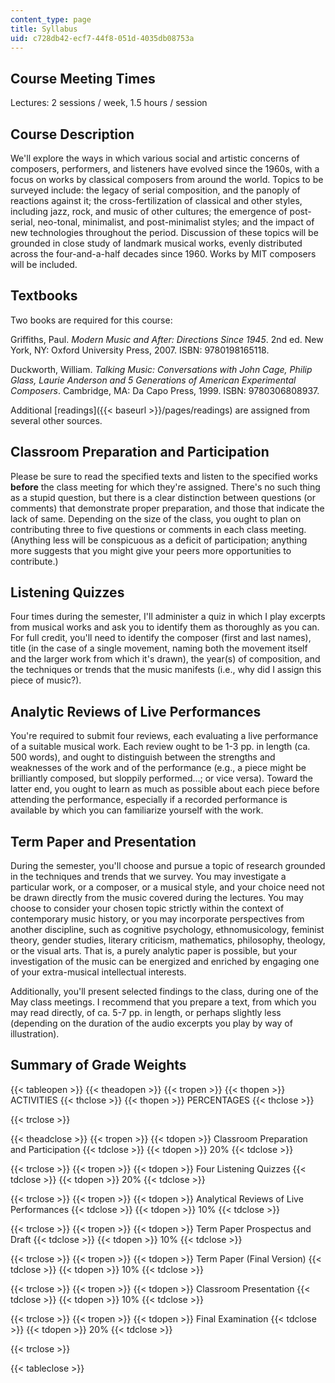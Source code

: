 ```yaml
---
content_type: page
title: Syllabus
uid: c728db42-ecf7-44f8-051d-4035db08753a
---
```


Course Meeting Times
--------------------

Lectures: 2 sessions / week, 1.5 hours / session

Course Description
------------------

We'll explore the ways in which various social and artistic concerns of composers, performers, and listeners have evolved since the 1960s, with a focus on works by classical composers from around the world. Topics to be surveyed include: the legacy of serial composition, and the panoply of reactions against it; the cross-fertilization of classical and other styles, including jazz, rock, and music of other cultures; the emergence of post-serial, neo-tonal, minimalist, and post-minimalist styles; and the impact of new technologies throughout the period. Discussion of these topics will be grounded in close study of landmark musical works, evenly distributed across the four-and-a-half decades since 1960. Works by MIT composers will be included.

Textbooks
---------

Two books are required for this course:

Griffiths, Paul. _Modern Music and After: Directions Since 1945_. 2nd ed. New York, NY: Oxford University Press, 2007. ISBN: 9780198165118.

Duckworth, William. _Talking Music: Conversations with John Cage, Philip Glass, Laurie Anderson and 5 Generations of American Experimental Composers_. Cambridge, MA: Da Capo Press, 1999. ISBN: 9780306808937.

Additional [readings]({{< baseurl >}}/pages/readings) are assigned from several other sources.

Classroom Preparation and Participation
---------------------------------------

Please be sure to read the specified texts and listen to the specified works **before** the class meeting for which they're assigned. There's no such thing as a stupid question, but there is a clear distinction between questions (or comments) that demonstrate proper preparation, and those that indicate the lack of same. Depending on the size of the class, you ought to plan on contributing three to five questions or comments in each class meeting. (Anything less will be conspicuous as a deficit of participation; anything more suggests that you might give your peers more opportunities to contribute.)

Listening Quizzes
-----------------

Four times during the semester, I'll administer a quiz in which I play excerpts from musical works and ask you to identify them as thoroughly as you can. For full credit, you'll need to identify the composer (first and last names), title (in the case of a single movement, naming both the movement itself and the larger work from which it's drawn), the year(s) of composition, and the techniques or trends that the music manifests (i.e., why did I assign this piece of music?).

Analytic Reviews of Live Performances
-------------------------------------

You're required to submit four reviews, each evaluating a live performance of a suitable musical work. Each review ought to be 1-3 pp. in length (ca. 500 words), and ought to distinguish between the strengths and weaknesses of the work and of the performance (e.g., a piece might be brilliantly composed, but sloppily performed...; or vice versa). Toward the latter end, you ought to learn as much as possible about each piece before attending the performance, especially if a recorded performance is available by which you can familiarize yourself with the work.

Term Paper and Presentation
---------------------------

During the semester, you'll choose and pursue a topic of research grounded in the techniques and trends that we survey. You may investigate a particular work, or a composer, or a musical style, and your choice need not be drawn directly from the music covered during the lectures. You may choose to consider your chosen topic strictly within the context of contemporary music history, or you may incorporate perspectives from another discipline, such as cognitive psychology, ethnomusicology, feminist theory, gender studies, literary criticism, mathematics, philosophy, theology, or the visual arts. That is, a purely analytic paper is possible, but your investigation of the music can be energized and enriched by engaging one of your extra-musical intellectual interests.

Additionally, you'll present selected findings to the class, during one of the May class meetings. I recommend that you prepare a text, from which you may read directly, of ca. 5-7 pp. in length, or perhaps slightly less (depending on the duration of the audio excerpts you play by way of illustration).

Summary of Grade Weights
------------------------

{{< tableopen >}}
{{< theadopen >}}
{{< tropen >}}
{{< thopen >}}
ACTIVITIES
{{< thclose >}}
{{< thopen >}}
PERCENTAGES
{{< thclose >}}

{{< trclose >}}

{{< theadclose >}}
{{< tropen >}}
{{< tdopen >}}
Classroom Preparation and Participation
{{< tdclose >}}
{{< tdopen >}}
20%
{{< tdclose >}}

{{< trclose >}}
{{< tropen >}}
{{< tdopen >}}
Four Listening Quizzes
{{< tdclose >}}
{{< tdopen >}}
20%
{{< tdclose >}}

{{< trclose >}}
{{< tropen >}}
{{< tdopen >}}
Analytical Reviews of Live Performances
{{< tdclose >}}
{{< tdopen >}}
10%
{{< tdclose >}}

{{< trclose >}}
{{< tropen >}}
{{< tdopen >}}
Term Paper Prospectus and Draft
{{< tdclose >}}
{{< tdopen >}}
10%
{{< tdclose >}}

{{< trclose >}}
{{< tropen >}}
{{< tdopen >}}
Term Paper (Final Version)
{{< tdclose >}}
{{< tdopen >}}
10%
{{< tdclose >}}

{{< trclose >}}
{{< tropen >}}
{{< tdopen >}}
Classroom Presentation
{{< tdclose >}}
{{< tdopen >}}
10%
{{< tdclose >}}

{{< trclose >}}
{{< tropen >}}
{{< tdopen >}}
Final Examination
{{< tdclose >}}
{{< tdopen >}}
20%
{{< tdclose >}}

{{< trclose >}}

{{< tableclose >}}